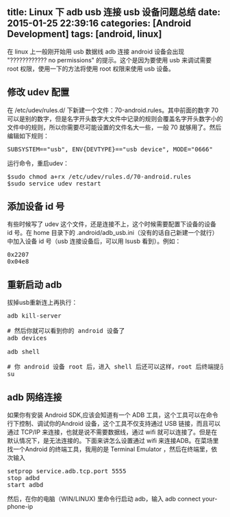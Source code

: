 title: Linux 下 adb usb 连接 usb 设备问题总结
date: 2015-01-25 22:39:16
categories: [Android Development]
tags: [android, linux]
---

在 linux 上一般刚开始用 usb 数据线 adb 连接 android 设备会出现 "???????????? no permissions" 的提示。这个是因为要使用 usb 来调试需要 root 权限，使用一下的方法将使用 root 权限来使用 usb 设备。

## 修改 udev 配置

在 /etc/udev/rules.d/ 下新建一个文件：70-android.rules。其中前面的数字 70 可以是别的数字，但是名字开头数字大文件中记录的规则会覆盖名字开头数字小的文件中的规则，所以你需要尽可能设置的文件名大一些，一般 70 就够用了。然后编辑如下规则：

<pre>
SUBSYSTEM=="usb", ENV{DEVTYPE}=="usb_device", MODE="0666"
</pre>

运行命令，重启udev：

<pre config="brush:bash;toolbar:false;">
$sudo chmod a+rx /etc/udev/rules.d/70-android.rules
$sudo service udev restart
</pre>

## 添加设备 id 号

有些时候写了 udev 这个文件，还是连接不上，这个时候需要配置下设备的设备 id 号。在 home 目录下的 .android/adb_usb.ini（没有的话自己新建一个就行） 中加入设备 id 号（usb 连接设备后，可以用 lsusb 看到）。例如：

<pre config="brush:bash;toolbar:false;">
0x2207
0x04e8
</pre>

## 重新启动 adb

拔掉usb重新连上再执行：

<pre config="brush:bash;toolbar:false;">
adb kill-server

# 然后你就可以看到你的 android 设备了
adb devices

adb shell

# 你 android 设备 root 后，进入 shell 后还可以这样，root 后终端提示符号变成 # 则表示成功
su
</pre> 

## adb 网络连接

如果你有安装 Android SDK,应该会知道有一个 ADB 工具，这个工具可以在命令行下控制、调试你的Android 设备，这个工具不仅支持通过 USB 链接，而且可以通过 TCP/IP 来连接，也就是说不需要数据线，通过 wifi 就可以连接了。但是在默认情况下，是无法连接的。下面来讲怎么设置通过 wifi 来连接ADB。在菜场里找一个Android 的终端工具，我用的是 Terminal Emulator ，然后在终端里，依次输入

<pre>
setprop service.adb.tcp.port 5555
stop adbd
start adbd
</pre>

然后，在你的电脑（WIN/LINUX) 里命令行启动 adb，输入 adb connect your-phone-ip

